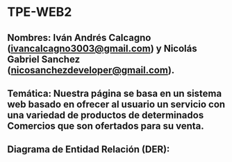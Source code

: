 # TPE-WEB2

## Nombres: Iván Andrés Calcagno (ivancalcagno3003@gmail.com) y Nicolás Gabriel Sanchez (nicosanchezdeveloper@gmail.com). 

## Temática: Nuestra página se basa en un sistema web basado en ofrecer al usuario un servicio con una variedad de productos de determinados Comercios que son ofertados para su venta.

## Diagrama de Entidad Relación (DER): 
